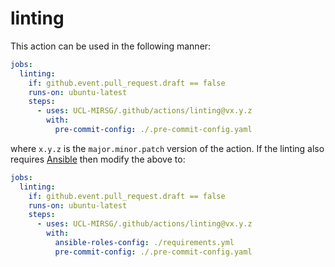 # linting

This action can be used in the following manner:

```yaml
jobs:
  linting:
    if: github.event.pull_request.draft == false
    runs-on: ubuntu-latest
    steps:
      - uses: UCL-MIRSG/.github/actions/linting@vx.y.z
        with:
          pre-commit-config: ./.pre-commit-config.yaml
```

where `x.y.z` is the `major.minor.patch` version of the action. If the linting
also requires [Ansible](https://www.ansible.com) then modify the above to:

```yaml
jobs:
  linting:
    if: github.event.pull_request.draft == false
    runs-on: ubuntu-latest
    steps:
      - uses: UCL-MIRSG/.github/actions/linting@vx.y.z
        with:
          ansible-roles-config: ./requirements.yml
          pre-commit-config: ./.pre-commit-config.yaml
```
